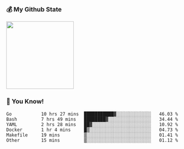 ### :moneybag: My Github State

<img height="180em" src="https://github-readme-stats.vercel.app/api?username=G-Asura&show_icons=true&hide_border=true&count_private=true&include_all_commits=true" />

### :pill: You Know!
<!--START_SECTION:waka-->

```text
Go           10 hrs 27 mins  ███████████▓░░░░░░░░░░░░░   46.03 %
Bash         7 hrs 49 mins   ████████▓░░░░░░░░░░░░░░░░   34.44 %
YAML         2 hrs 28 mins   ██▓░░░░░░░░░░░░░░░░░░░░░░   10.92 %
Docker       1 hr 4 mins     █▒░░░░░░░░░░░░░░░░░░░░░░░   04.73 %
Makefile     19 mins         ▒░░░░░░░░░░░░░░░░░░░░░░░░   01.41 %
Other        15 mins         ▒░░░░░░░░░░░░░░░░░░░░░░░░   01.12 %
```

<!--END_SECTION:waka-->

<!--
**G-Asura/G-Asura** is a ✨ _special_ ✨ repository because its `README.md` (this file) appears on your GitHub profile.

Here are some ideas to get you started:

- 🔭 I’m currently working on ...
- 🌱 I’m currently learning ...
- 👯 I’m looking to collaborate on ...
- 🤔 I’m looking for help with ...
- 💬 Ask me about ...
- 📫 How to reach me: ...
- 😄 Pronouns: ...
- ⚡ Fun fact: ...
-->
